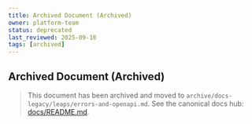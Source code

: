 ```yaml
---
title: Archived Document (Archived)
owner: platform-team
status: deprecated
last_reviewed: 2025-09-10
tags: [archived]
---
```


## Archived Document (Archived)

> This document has been archived and moved to `archive/docs-legacy/leaps/errors-and-openapi.md`.
> See the canonical docs hub: [docs/README.md](./README.md).

